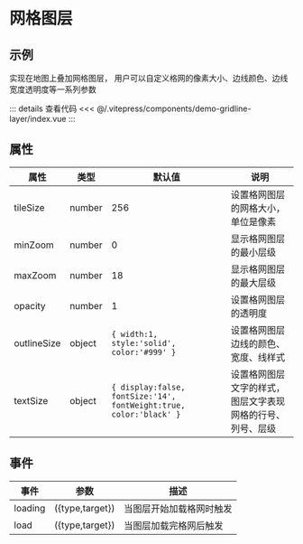 # 网格图层

## 示例

实现在地图上叠加网格图层， 用户可以自定义格网的像素大小、边线颜色、边线宽度透明度等一系列参数

<demo-gridline-layer></demo-gridline-layer>

::: details 查看代码
<<< @/.vitepress/components/demo-gridline-layer/index.vue
:::

## 属性

| 属性          | 类型     | 默认值                                                                | 说明                            |
|-------------|--------|--------------------------------------------------------------------|-------------------------------|
| tileSize    | number | 256                                                                | 设置格网图层的网格大小，单位是像素             |
| minZoom     | number | 0                                                                  | 显示格网图层的最小层级                   |
| maxZoom     | number | 18                                                                 | 显示格网图层的最大层级                   |
| opacity     | number | 1                                                                  | 设置格网图层的透明度                    |
| outlineSize | object | `{ width:1, style:'solid', color:'#999' }`                         | 设置格网图层边线的颜色、宽度、线样式            |
| textSize    | object | `{ display:false, fontSize:'14', fontWeight:true, color:'black' }` | 设置格网图层文字的样式，图层文字表现网格的行号、列号、层级 |

## 事件

| 事件      | 参数              | 描述           |
|---------|-----------------|--------------|
| loading | ({type,target}) | 当图层开始加载格网时触发 |
| load    | ({type,target}) | 当图层加载完格网后触发  |
